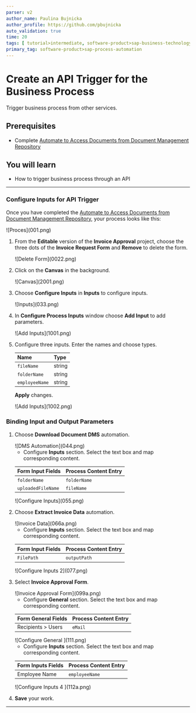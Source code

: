 ```yaml
---
parser: v2
author_name: Paulina Bujnicka
author_profile: https://github.com/pbujnicka
auto_validation: true
time: 20
tags: [ tutorial>intermediate, software-product>sap-business-technology-platform, tutorial>free-tier]
primary_tag: software-product>sap-process-automation
---
```


# Create an API Trigger for the Business Process
<!-- description --> Trigger business process from other services.

## Prerequisites
 - Complete [Automate to Access Documents from Document Management Repository](spa-dox-create-process-api-automation)

## You will learn
  - How to trigger business process through an API

---

### Configure Inputs for API Trigger


Once you have completed the [Automate to Access Documents from Document Management Repository](spa-dox-create-process-api-automation), your process looks like this:

<!-- border -->![Proces](001.png)

1. From the **Editable** version of the **Invoice Approval** project, choose the three dots of the **Invoice Request Form** and **Remove** to delete the form.

    <!-- border -->![Delete Form](0022.png)

2. Click on the **Canvas** in the background.

    <!-- border -->![Canvas](2001.png)

3. Choose **Configure Inputs** in **Inputs** to configure inputs.

    <!-- border -->![Inputs](033.png)

3. In **Configure Process Inputs** window choose **Add Input** to add parameters.

    <!-- border -->![Add Inputs](1001.png)

4. Configure three inputs. Enter the names and choose types.

    |  **Name**    | **Type**
    |  :------------- | :-------------
    |  `fileName`       | string
    |  `folderName`     | string
    |  `employeeName`   | string

    **Apply** changes.

    <!-- border -->![Add Inputs](1002.png)


### Binding Input and Output Parameters


1. Choose **Download Document DMS** automation.

    <!-- border -->![DMS Automation](044.png)

    - Configure **Inputs** section. Select the text box and map corresponding content.

    |  **Form Input Fields**    | **Process Content Entry**
    |  :------------- | :-------------
    |  `folderName`    | `folderName`
    |  `uploadedFileName`     | `fileName`

    <!-- border -->![Configure Inputs](055.png)

2. Choose **Extract Invoice Data** automation.

    <!-- border -->![Invoice Data](066a.png)

    - Configure **Inputs** section. Select the text box and map corresponding content.

    |  **Form Input Fields**    | **Process Content Entry**
    |  :------------- | :-------------
    |  `FilePath`    | `outputPath`

    <!-- border -->![Configure Inputs 2](077.png)

3. Select **Invoice Approval Form**.

    <!-- border -->![Invoice Approval Form](099a.png)

    - Configure **General** section. Select the text box and map corresponding content.

    |  **Form General Fields**    | **Process Content Entry**
    |  :------------- | :-------------
    |  Recipients > Users  | `eMail`


    <!-- border -->![Configure General ](111.png)

    - Configure **Inputs** section. Select the text box and map corresponding content.

    |  **Form Inputs Fields**    | **Process Content Entry**
    |  :------------- | :-------------
    |  Employee Name  | `employeeName`

    <!-- border -->![Configure Inputs 4 ](112a.png)

4. **Save** your work.






---
